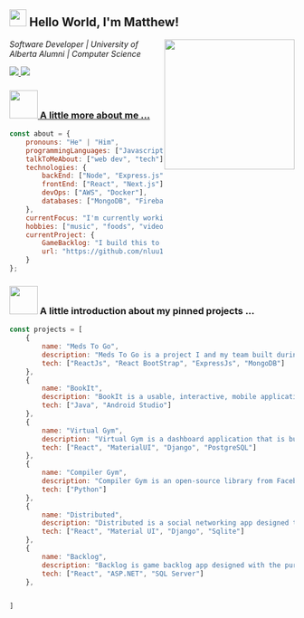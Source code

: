 <h2><img src="https://emojis.slackmojis.com/emojis/images/1531849430/4246/blob-sunglasses.gif?1531849430" width="30"/> Hello World, I'm Matthew!</h2>
<img align='right' src="https://media.giphy.com/media/M9gbBd9nbDrOTu1Mqx/giphy.gif" width="230">
<p>
    <em>Software Developer | University of Alberta Alumni | Computer Science</em>
</p>

<a href="mailto:nluu@ualberta.ca"><img src="https://img.shields.io/badge/mail-%23ff4343.svg?&style=for-the-badge&logo=gmail&logoColor=white"/>
<a href="https://www.linkedin.com/in/ln-minh/"><img src="https://img.shields.io/badge/LinkedIn-0077B5?style=for-the-badge&logo=linkedin&logoColor=white"/>

### <img src="https://media.giphy.com/media/VgCDAzcKvsR6OM0uWg/giphy.gif" width="50"> A little more about me ...  

```js
const about = {
    pronouns: "He" | "Him",
    programmingLanguages: ["Javascript", "Python", "C#", "Java"],
    talkToMeAbout: ["web dev", "tech"],
    technologies: {
        backEnd: ["Node", "Express.js", "Django", "FastAPI", "ASP.NET"],
        frontEnd: ["React", "Next.js"],
        devOps: ["AWS", "Docker"],
        databases: ["MongoDB", "Firebase", "MySQL", "SQLite", "PostgreSQL"],
    },
    currentFocus: "I'm currently working on my AWS Certified Developer - Associate, building apps and getting a job as a Software Developer",
    hobbies: ["music", "foods", "video games"],
    currentProject: {
        GameBacklog: "I build this to help clearing my game backlog.",
        url: "https://github.com/nluu175/backlog-server"
    }
};
```

### <img src="https://media.giphy.com/media/VgCDAzcKvsR6OM0uWg/giphy.gif" width="50"> A little introduction about my pinned projects ... 

```js
const projects = [
    {
        name: "Meds To Go",
        description: "Meds To Go is a project I and my team built during the HackEd 2023 hackathon to help provide people with a simple way to order and keep track of their prescription medications  from the comfort of their own home.",
        tech: ["ReactJs", "React BootStrap", "ExpressJs", "MongoDB"]
    },
    {
        name: "BookIt",
        description: "BookIt is a usable, interactive, mobile application with refined object-oriented design that is developed by following scrum practices.",
        tech: ["Java", "Android Studio"]
    },
    {
        name: "Virtual Gym",
        description: "Virtual Gym is a dashboard application that is built to help with displaying the statistics from the AR game Virtual Gym.",
        tech: ["React", "MaterialUI", "Django", "PostgreSQL"]
    },
    {
        name: "Compiler Gym",
        description: "Compiler Gym is an open-source library from Facebook Research. The library provides a reinforcement learning environments for compiler and program optimization task. I had a chance to contribute to maintaining the project and generating some datasets for the training purpose.",
        tech: ["Python"]
    },
    {
        name: "Distributed",
        description: "Distributed is a social networking app designed to connect users across multiple servers. It allows for the creation and sharing of posts, enabling seamless interactions with friends on different servers.",
        tech: ["React", "Material UI", "Django", "Sqlite"]
    },
    {
        name: "Backlog",
        description: "Backlog is game backlog app designed with the purpose to help gamers keeping track of their  game backlog.",
        tech: ["React", "ASP.NET", "SQL Server"]
    },


]
```
